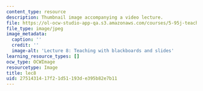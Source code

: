 ```yaml
---
content_type: resource
description: Thumbnail image accompanying a video lecture.
file: https://ol-ocw-studio-app-qa.s3.amazonaws.com/courses/5-95j-teaching-college-level-science-and-engineering-spring-2009/2751431417f21d51193de395b82e7b11_lec8.jpg
file_type: image/jpeg
image_metadata:
  caption: ''
  credit: ''
  image-alt: 'Lecture 8: Teaching with blackboards and slides'
learning_resource_types: []
ocw_type: OCWImage
resourcetype: Image
title: lec8
uid: 27514314-17f2-1d51-193d-e395b82e7b11
---
```

